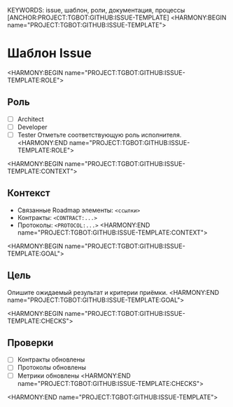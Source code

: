 KEYWORDS: issue, шаблон, роли, документация, процессы
[ANCHOR:PROJECT:TGBOT:GITHUB:ISSUE-TEMPLATE]
<HARMONY:BEGIN name="PROJECT:TGBOT:GITHUB:ISSUE-TEMPLATE">
# Шаблон Issue

<HARMONY:BEGIN name="PROJECT:TGBOT:GITHUB:ISSUE-TEMPLATE:ROLE">
## Роль
- [ ] Architect
- [ ] Developer
- [ ] Tester
Отметьте соответствующую роль исполнителя.
<HARMONY:END name="PROJECT:TGBOT:GITHUB:ISSUE-TEMPLATE:ROLE">

<HARMONY:BEGIN name="PROJECT:TGBOT:GITHUB:ISSUE-TEMPLATE:CONTEXT">
## Контекст
- Связанные Roadmap элементы: `<ссылки>`
- Контракты: `<CONTRACT:...>`
- Протоколы: `<PROTOCOL:...>`
<HARMONY:END name="PROJECT:TGBOT:GITHUB:ISSUE-TEMPLATE:CONTEXT">

<HARMONY:BEGIN name="PROJECT:TGBOT:GITHUB:ISSUE-TEMPLATE:GOAL">
## Цель
Опишите ожидаемый результат и критерии приёмки.
<HARMONY:END name="PROJECT:TGBOT:GITHUB:ISSUE-TEMPLATE:GOAL">

<HARMONY:BEGIN name="PROJECT:TGBOT:GITHUB:ISSUE-TEMPLATE:CHECKS">
## Проверки
- [ ] Контракты обновлены
- [ ] Протоколы обновлены
- [ ] Метрики обновлены
<HARMONY:END name="PROJECT:TGBOT:GITHUB:ISSUE-TEMPLATE:CHECKS">

<HARMONY:END name="PROJECT:TGBOT:GITHUB:ISSUE-TEMPLATE">
